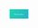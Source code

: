 <svg fill="none" viewBox="0 0 600 300" width="600" height="20" xmlns="http://www.w3.org/2000/svg">

 <foreignObject width="100%" height="100%">
<style>
    @keyframes hi  {
        0% { transform: rotate( 0.0deg) }
        10% { transform: rotate(14.0deg) }
        20% { transform: rotate(-8.0deg) }
        30% { transform: rotate(14.0deg) }
        40% { transform: rotate(-4.0deg) }
        50% { transform: rotate(10.0deg) }
        60% { transform: rotate( 0.0deg) }
        100% { transform: rotate( 0.0deg) }
    }

    @keyframes gradient {
        0% {
        background-position: 0% 50%;
        }
        50% {
        background-position: 100% 50%;
        }
        100% {
        background-position: 0% 50%;
        }
    }

    .container {
        background: linear-gradient(-45deg, #ee7752, #e73c7e, #23a6d5, #23d5ab);
        background-size: 400% 400%;
        animation: gradient 15s ease infinite;

        width: 100%;
        height: 300px;

        display: flex;
        justify-content: center;
        align-items: center;
        color: white;

        font-family: -apple-system, BlinkMacSystemFont, "Segoe UI", Roboto, Helvetica, Arial, sans-serif, "Apple Color Emoji", "Segoe UI Emoji", "Segoe UI Symbol";
    }

    .hi {
        animation: hi 1.5s linear -0.5s infinite;
        display: inline-block;
        transform-origin: 70% 70%;
    }

    @media (prefers-reduced-motion) {
        .hi {
        animation: none;
        }
    }
</style>

<div class="container">
    <h1 align="center">Hi <div class="hi">👋</div> I'm Neeraj Rathore</h1>
</div>
<h3 class="job">MERN Stack developer</h3>


<h3 align="left">Languages and Tools:</h3>
<p align="left"> <a href="https://developer.android.com" target="_blank" rel="noreferrer"> <img src="https://raw.githubusercontent.com/devicons/devicon/master/icons/android/android-original-wordmark.svg" alt="android" width="40" height="40"/> </a> <a href="https://angular.io" target="_blank" rel="noreferrer"> <img src="https://angular.io/assets/images/logos/angular/angular.svg" alt="angular" width="40" height="40"/> </a> <a href="https://www.java.com" target="_blank" rel="noreferrer"> <img src="https://raw.githubusercontent.com/devicons/devicon/master/icons/java/java-original.svg" alt="java" width="40" height="40"/> </a> <a href="https://developer.mozilla.org/en-US/docs/Web/JavaScript" target="_blank" rel="noreferrer"> <img src="https://raw.githubusercontent.com/devicons/devicon/master/icons/javascript/javascript-original.svg" alt="javascript" width="40" height="40"/> </a> <a href="https://www.mongodb.com/" target="_blank" rel="noreferrer"> <img src="https://raw.githubusercontent.com/devicons/devicon/master/icons/mongodb/mongodb-original-wordmark.svg" alt="mongodb" width="40" height="40"/> </a> <a href="https://www.mysql.com/" target="_blank" rel="noreferrer"> <img src="https://raw.githubusercontent.com/devicons/devicon/master/icons/mysql/mysql-original-wordmark.svg" alt="mysql" width="40" height="40"/> </a> <a href="https://nodejs.org" target="_blank" rel="noreferrer"> <img src="https://raw.githubusercontent.com/devicons/devicon/master/icons/nodejs/nodejs-original-wordmark.svg" alt="nodejs" width="40" height="40"/> </a> <a href="https://www.postgresql.org" target="_blank" rel="noreferrer"> <img src="https://raw.githubusercontent.com/devicons/devicon/master/icons/postgresql/postgresql-original-wordmark.svg" alt="postgresql" width="40" height="40"/> </a> <a href="https://reactjs.org/" target="_blank" rel="noreferrer"> <img src="https://raw.githubusercontent.com/devicons/devicon/master/icons/react/react-original-wordmark.svg" alt="react" width="40" height="40"/> </a> <a href="https://www.typescriptlang.org/" target="_blank" rel="noreferrer"> <img src="https://raw.githubusercontent.com/devicons/devicon/master/icons/typescript/typescript-original.svg" alt="typescript" width="40" height="40"/> </a> </p>

</foreignObject>
</svg>
